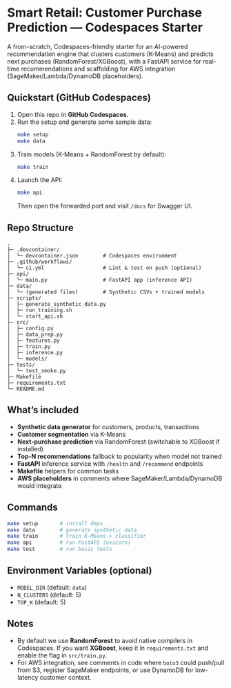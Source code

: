 # Smart Retail: Customer Purchase Prediction — Codespaces Starter

A from-scratch, Codespaces-friendly starter for an AI-powered recommendation engine that clusters customers (K-Means) and predicts next purchases (RandomForest/XGBoost), with a FastAPI service for real-time recommendations and scaffolding for AWS integration (SageMaker/Lambda/DynamoDB placeholders).

## Quickstart (GitHub Codespaces)

1. Open this repo in **GitHub Codespaces**.
2. Run the setup and generate some sample data:
   ```bash
   make setup
   make data
   ```
3. Train models (K-Means + RandomForest by default):
   ```bash
   make train
   ```
4. Launch the API:
   ```bash
   make api
   ```
   Then open the forwarded port and visit `/docs` for Swagger UI.

## Repo Structure

```
.
├─ .devcontainer/
│  └─ devcontainer.json        # Codespaces environment
├─ .github/workflows/
│  └─ ci.yml                   # Lint & test on push (optional)
├─ api/
│  └─ main.py                  # FastAPI app (inference API)
├─ data/
│  └─ (generated files)        # Synthetic CSVs + trained models
├─ scripts/
│  ├─ generate_synthetic_data.py
│  ├─ run_training.sh
│  └─ start_api.sh
├─ src/
│  ├─ config.py
│  ├─ data_prep.py
│  ├─ features.py
│  ├─ train.py
│  ├─ inference.py
│  └─ models/
├─ tests/
│  └─ test_smoke.py
├─ Makefile
├─ requirements.txt
└─ README.md
```

## What’s included

- **Synthetic data generator** for customers, products, transactions
- **Customer segmentation** via K-Means
- **Next-purchase prediction** via RandomForest (switchable to XGBoost if installed)
- **Top-N recommendations** fallback to popularity when model not trained
- **FastAPI** inference service with `/health` and `/recommend` endpoints
- **Makefile** helpers for common tasks
- **AWS placeholders** in comments where SageMaker/Lambda/DynamoDB would integrate

## Commands

```bash
make setup       # install deps
make data        # generate synthetic data
make train       # train K-Means + classifier
make api         # run FastAPI (uvicorn)
make test        # run basic tests
```

## Environment Variables (optional)

- `MODEL_DIR` (default: `data`)
- `N_CLUSTERS` (default: 5)
- `TOP_K` (default: 5)

## Notes

- By default we use **RandomForest** to avoid native compilers in Codespaces. If you want **XGBoost**, keep it in `requirements.txt` and enable the flag in `src/train.py`.
- For AWS integration, see comments in code where `boto3` could push/pull from S3, register SageMaker endpoints, or use DynamoDB for low-latency customer context.
